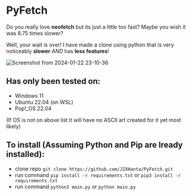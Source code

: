 # PyFetch

Do you really love **neofetch** but its just a little too fast? Maybe you wish it was 8.75 times slower?

Well, your wait is over! I have made a clone using python that is very noticeably **slower** *AND* has **less features**!

![Screenshot from 2024-01-22 23-10-36](https://github.com/JZXHanta/PyFetch/assets/61375197/3b6a4808-9190-418a-8628-d5b86fdc5075)


## Has only been tested on:
  - Windows 11
  - Ubuntu 22.04 (on WSL)
  - Pop!_OS 22.04

  (If OS is not on above list it will have no ASCII art created for it yet most likely)



## To install (Assuming Python and Pip are lready installed):
  - clone repo ```git clone https://github.com/JZXHanta/PyFetch.git```
  - run command ```pip install -r requirements.txt``` or ```pip3 install -r requirements.txt```
  - run command ```python3 main.py``` or ```python main.py```
